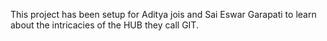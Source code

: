 This project has been setup for Aditya jois and Sai Eswar Garapati to learn about the intricacies of the HUB they call GIT.